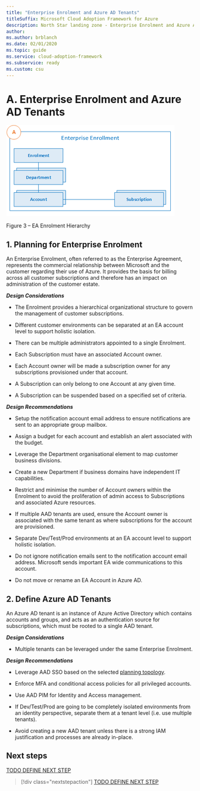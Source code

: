 ```yaml
---
title: "Enterprise Enrolment and Azure AD Tenants"
titleSuffix: Microsoft Cloud Adoption Framework for Azure
description: North Star landing zone - Enterprise Enrolment and Azure AD Tenants
author: 
ms.author: brblanch
ms.date: 02/01/2020
ms.topic: guide
ms.service: cloud-adoption-framework
ms.subservice: ready
ms.custom: csu
---
```


# A. Enterprise Enrolment and Azure AD Tenants
[![EA Enrolment](./media/ea.png "EA Enrolment")](#)

Figure 3 – EA Enrolment Hierarchy

## 1. Planning for Enterprise Enrolment 
An Enterprise Enrolment, often referred to as the Enterprise Agreement, represents the commercial relationship between Microsoft and the customer regarding their use of Azure. It provides the basis for billing across all customer subscriptions and therefore has an impact on administration of the customer estate.

***Design Considerations***

- The Enrolment provides a hierarchical organizational structure to govern the management of customer subscriptions.

- Different customer environments can be separated at an EA account level to support holistic isolation.

- There can be multiple administrators appointed to a single Enrolment.

- Each Subscription must have an associated Account owner.

- Each Account owner will be made a subscription owner for any subscriptions provisioned under that account.

- A Subscription can only belong to one Account at any given time.

- A Subscription can be suspended based on a specified set of criteria.

***Design Recommendations***

- Setup the notification account email address to ensure notifications are sent to an appropriate group mailbox.

- Assign a budget for each account and establish an alert associated with the budget.

- Leverage the Department organisational element to map customer business divisions.

- Create a new Department if business domains have independent IT capabilities.

- Restrict and minimise the number of Account owners within the Enrolment to avoid the proliferation of admin access to Subscriptions and associated Azure resources.

- If multiple AAD tenants are used, ensure the Account owner is associated with the same tenant as where subscriptions for the account are provisioned.

- Separate Dev/Test/Prod environments at an EA account level to support holistic isolation.

<!-- -->

- Do not ignore notification emails sent to the notification account email address. Microsoft sends important EA wide communications to this account.

- Do not move or rename an EA Account in Azure AD.

## 2. Define Azure AD Tenants

An Azure AD tenant is an instance of Azure Active Directory which contains accounts and groups, and acts as an authentication source for subscriptions, which must be rooted to a single AAD tenant.

***Design Considerations***

- Multiple tenants can be leveraged under the same Enterprise Enrolment.

***Design Recommendations***

- Leverage AAD SSO based on the selected [planning topology](https://docs.microsoft.com/en-us/azure/active-directory/hybrid/plan-connect-topologies).

- Enforce MFA and conditional access policies for all privileged accounts.

- Use AAD PIM for Identity and Access management.

- If Dev/Test/Prod are going to be completely isolated environments from an identity perspective, separate them at a tenant level (i.e. use multiple tenants).

<!-- -->

- Avoid creating a new AAD tenant unless there is a strong IAM justification and processes are already in-place.

## Next steps

[TODO DEFINE NEXT STEP](./index.md)

> [!div class="nextstepaction"]
> [TODO DEFINE NEXT STEP](./index.md)